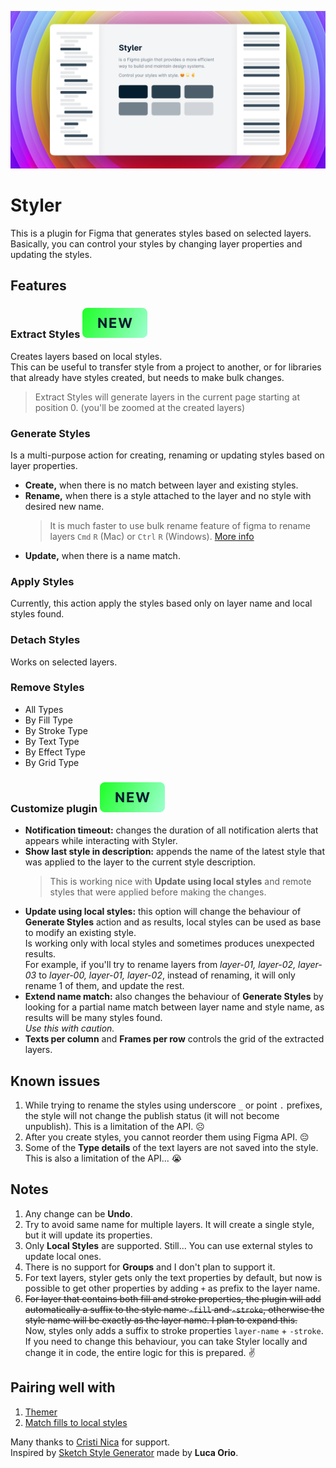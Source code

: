 ![cover](cover.png)

# Styler

This is a plugin for Figma that generates styles based on selected layers.  
Basically, you can control your styles by changing layer properties and updating the styles.

## Features

### Extract Styles ![new](tag-new.svg)

Creates layers based on local styles.  
This can be useful to transfer style from a project to another, or for libraries that already have styles created, but needs to make bulk changes.

> Extract Styles will generate layers in the current page starting at position 0. (you'll be zoomed at the created layers)

### Generate Styles

Is a multi-purpose action for creating, renaming or updating styles based on layer properties.

- **Create,** when there is no match between layer and existing styles.
- **Rename,** when there is a style attached to the layer and no style with desired new name.
  > It is much faster to use bulk rename feature of figma to rename layers `Cmd` `R` (Mac) or `Ctrl` `R` (Windows).
  > [More info](https://help.figma.com/hc/en-us/articles/360039958934-Rename-Layers)
- **Update,** when there is a name match.

### Apply Styles

Currently, this action apply the styles based only on layer name and local styles found.

### Detach Styles

Works on selected layers.

### Remove Styles

- All Types
- By Fill Type
- By Stroke Type
- By Text Type
- By Effect Type
- By Grid Type

### Customize plugin ![new](tag-new.svg)

- **Notification timeout:** changes the duration of all notification alerts that appears while interacting with Styler.
- **Show last style in description:** appends the name of the latest style that was applied to the layer to the current style description.
  > This is working nice with **Update using local styles** and remote styles that were applied before making the changes.
- **Update using local styles:** this option will change the behaviour of **Generate Styles** action and as results, local styles can be used as base to modify an existing style.  
  Is working only with local styles and sometimes produces unexpected results.  
  For example, if you'll try to rename layers from _layer-01, layer-02, layer-03_ to _layer-00, layer-01, layer-02_, instead of renaming, it will only rename 1 of them, and update the rest.
- **Extend name match:** also changes the behaviour of **Generate Styles** by looking for a partial name match between layer name and style name, as results will be many styles found.  
  _Use this with caution._
- **Texts per column** and **Frames per row** controls the grid of the extracted layers.

## Known issues

1. While trying to rename the styles using underscore `_` or point `.` prefixes, the style will not change the publish status (it will not become unpublish). This is a limitation of the API. ☹️
1. After you create styles, you cannot reorder them using Figma API. 😔
1. Some of the **Type details** of the text layers are not saved into the style. This is also a limitation of the API... 😭

## Notes

1. Any change can be **Undo**.
1. Try to avoid same name for multiple layers. It will create a single style, but it will update its properties.
1. Only **Local Styles** are supported. Still... You can use external styles to update local ones.
1. There is no support for **Groups** and I don't plan to support it.
1. For text layers, styler gets only the text properties by default, but now is possible to get other properties by adding `+` as prefix to the layer name.
1. ~~For layer that contains both fill and stroke properties, the plugin will add automatically a suffix to the style name `-fill` and `-stroke`, otherwise the style name will be exactly as the layer name. I plan to expand this.~~  
   Now, styles only adds a suffix to stroke properties `layer-name` + `-stroke`. If you need to change this behaviour, you can take Styler locally and change it in code, the entire logic for this is prepared. ✌️

## Pairing well with

1. [Themer](https://github.com/thomas-lowry/themer)
1. [Match fills to local styles](https://www.figma.com/community/plugin/783240561193792353/Match-fills-to-local-styles)

Many thanks to [Cristi Nica](https://github.com/cristi9512) for support.  
Inspired by [Sketch Style Generator](https://github.com/lucaorio/sketch-styles-generator) made by **Luca Orio**.
